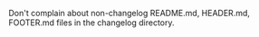 Don't complain about non-changelog README.md, HEADER.md, FOOTER.md files in the changelog directory.